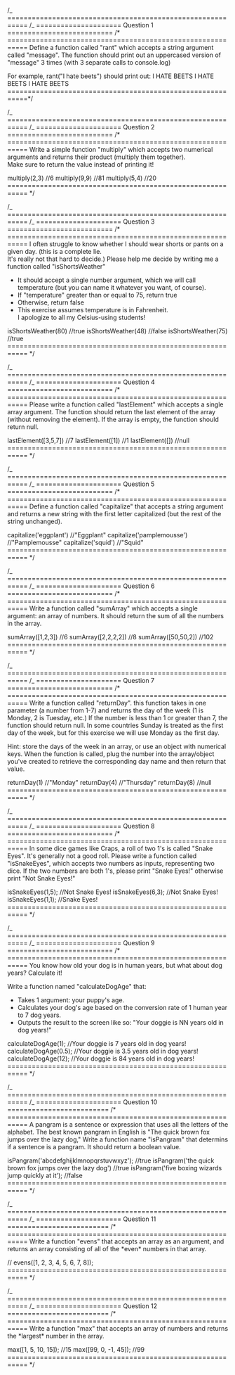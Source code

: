 /_ ===========================================================
/_ ===================== Question 1 ==========================
/\* ===========================================================
Define a function called "rant" which accepts a
string argument called "message". The function
should print out an uppercased version of "message" 3
times (with 3 separate calls to console.log)

For example, rant("I hate beets") should print out:
I HATE BEETS
I HATE BEETS
I HATE BEETS
===========================================================\*/

/_ ===========================================================
/_ ===================== Question 2 ==========================
/\* ===========================================================
Write a simple function "multiply" which accepts two
numerical arguments and returns their product
(multiply them together).  
Make sure to return the value instead of printing it!

multiply(2,3) //6
multiply(9,9) //81
multiply(5,4) //20
=========================================================== \*/

/_ ===========================================================
/_ ===================== Question 3 ==========================
/\* ===========================================================
I often struggle to know whether I should wear shorts or pants
on a given day. (this is a complete lie.  
It's really not that hard to decide.) Please help me decide by
writing me a function called "isShortsWeather"

- It should accept a single number argument, which we will
  call temperature (but you can name it whatever you want,
  of course).
- If "temperature" greater than or equal to 75, return true
- Otherwise, return false
- This exercise assumes temperature is in Fahrenheit.  
  I apologize to all my Celsius-using students!

isShortsWeather(80) //true
isShortsWeather(48) //false
isShortsWeather(75) //true
=========================================================== \*/

/_ ===========================================================
/_ ===================== Question 4 ==========================
/\* ===========================================================
Please write a function called "lastElement" which accepts a
single array argument. The function should return the last
element of the array (without removing the element). If the
array is empty, the function should return null.

lastElement([3,5,7]) //7
lastElement([1]) //1
lastElement([]) //null
=========================================================== \*/

/_ ===========================================================
/_ ===================== Question 5 ==========================
/\* ===========================================================
Define a function called "capitalize" that accepts a string
argument and returns a new string with the first letter capitalized
(but the rest of the string unchanged).

capitalize('eggplant') //"Eggplant"
capitalize('pamplemousse') //"Pamplemousse"
capitalize('squid') //"Squid"
=========================================================== \*/

/_ ===========================================================
/_ ===================== Question 6 ==========================
/\* ===========================================================
Write a function called "sumArray" which accepts a single argument:
an array of numbers. It should return the sum of all the numbers
in the array.

sumArray([1,2,3]) //6
sumArray([2,2,2,2]) //8
sumArray([50,50,2]) //102
=========================================================== \*/

/_ ===========================================================
/_ ===================== Question 7 ==========================
/\* ===========================================================
Write a function called "returnDay". this function takes in one
parameter (a number from 1-7) and returns the day of the week
(1 is Monday, 2 is Tuesday, etc.) If the number is less than
1 or greater than 7, the function should return null. In some
countries Sunday is treated as the first day of the week, but
for this exercise we will use Monday as the first day.

Hint: store the days of the week in an array, or use an object
with numerical keys. When the function is called, plug the
number into the array/object you've created to retrieve the
corresponding day name and then return that value.

returnDay(1) //"Monday"
returnDay(4) //"Thursday"
returnDay(8) //null
=========================================================== \*/

/_ ===========================================================
/_ ===================== Question 8 ==========================
/\* ===========================================================
In some dice games like Craps, a roll of two 1's is called
"Snake Eyes". It's generally not a good roll. Please write a
function called "isSnakeEyes", which accepts two numbers as inputs,
representing two dice. If the two numbers are both 1's,
please print "Snake Eyes!" otherwise print "Not Snake Eyes!"

isSnakeEyes(1,5); //Not Snake Eyes!
isSnakeEyes(6,3); //Not Snake Eyes!
isSnakeEyes(1,1); //Snake Eyes!
=========================================================== \*/

/_ ===========================================================
/_ ===================== Question 9 ==========================
/\* ===========================================================
You know how old your dog is in human years, but what about dog
years? Calculate it!

Write a function named "calculateDogAge" that:

- Takes 1 argument: your puppy's age.
- Calculates your dog's age based on the conversion rate of
  1 human year to 7 dog years.
- Outputs the result to the screen like so: "Your doggie is
  NN years old in dog years!"

calculateDogAge(1); //Your doggie is 7 years old in dog years!
calculateDogAge(0.5); //Your doggie is 3.5 years old in dog years!
calculateDogAge(12); //Your doggie is 84 years old in dog years!
=========================================================== \*/

/_ ===========================================================
/_ ===================== Question 10 =========================
/\* ===========================================================
A pangram is a sentence or expression that uses all the letters
of the alphabet. The best known pangram in English is "The quick
brown fox jumps over the lazy dog,"
Write a function name "isPangram" that determins if a sentence
is a pangram. It should return a boolean value.

isPangram('abcdefghijklmnopqrstuvwxyz'); //true
isPangram('the quick brown fox jumps over the lazy dog') //true
isPangram('five boxing wizards jump quickly at it'); //false
=========================================================== \*/

/_ ===========================================================
/_ ===================== Question 11 =========================
/* ===========================================================
Write a function "evens" that accepts an array as an argument,
and returns an array consisting of all of the *even\* numbers
in that array.

// evens([1, 2, 3, 4, 5, 6, 7, 8]);
=========================================================== \*/

/_ ===========================================================
/_ ===================== Question 12 =========================
/* ===========================================================
Write a function "max" that accepts an array of numbers and
returns the *largest\* number in the array.

max([1, 5, 10, 15]); //15
max([99, 0, -1, 45]); //99
=========================================================== \*/
